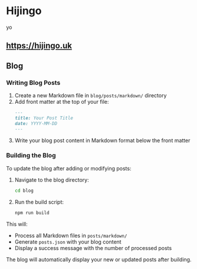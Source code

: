 # Hijingo
yo

## https://hijingo.uk

## Blog

### Writing Blog Posts

1. Create a new Markdown file in `blog/posts/markdown/` directory
2. Add front matter at the top of your file:
   ```markdown
   ---
   title: Your Post Title
   date: YYYY-MM-DD
   ---
   ```
3. Write your blog post content in Markdown format below the front matter

### Building the Blog

To update the blog after adding or modifying posts:

1. Navigate to the blog directory:
   ```bash
   cd blog
   ```

2. Run the build script:
   ```bash
   npm run build
   ```

This will:
- Process all Markdown files in `posts/markdown/`
- Generate `posts.json` with your blog content
- Display a success message with the number of processed posts

The blog will automatically display your new or updated posts after building.
